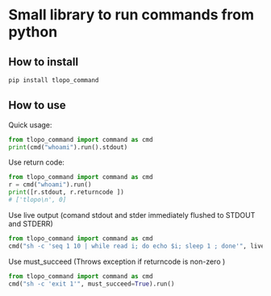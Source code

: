 # Small library to run commands from python #

## How to install ##
```sh
pip install tlopo_command
```

## How to use ##

Quick usage: 
```python
from tlopo_command import command as cmd
print(cmd("whoami").run().stdout)
```

Use return code: 
```python
from tlopo_command import command as cmd
r = cmd("whoami").run()
print([r.stdout, r.returncode ])
# ['tlopo\n', 0]
```

Use live output (comand stdout and stder immediately flushed to STDOUT and STDERR)
```python
from tlopo_command import command as cmd
cmd("sh -c 'seq 1 10 | while read i; do echo $i; sleep 1 ; done'", live=True).run()
```

Use must_succeed (Throws exception if returncode is non-zero )
```python
from tlopo_command import command as cmd
cmd("sh -c 'exit 1'", must_succeed=True).run()
```

